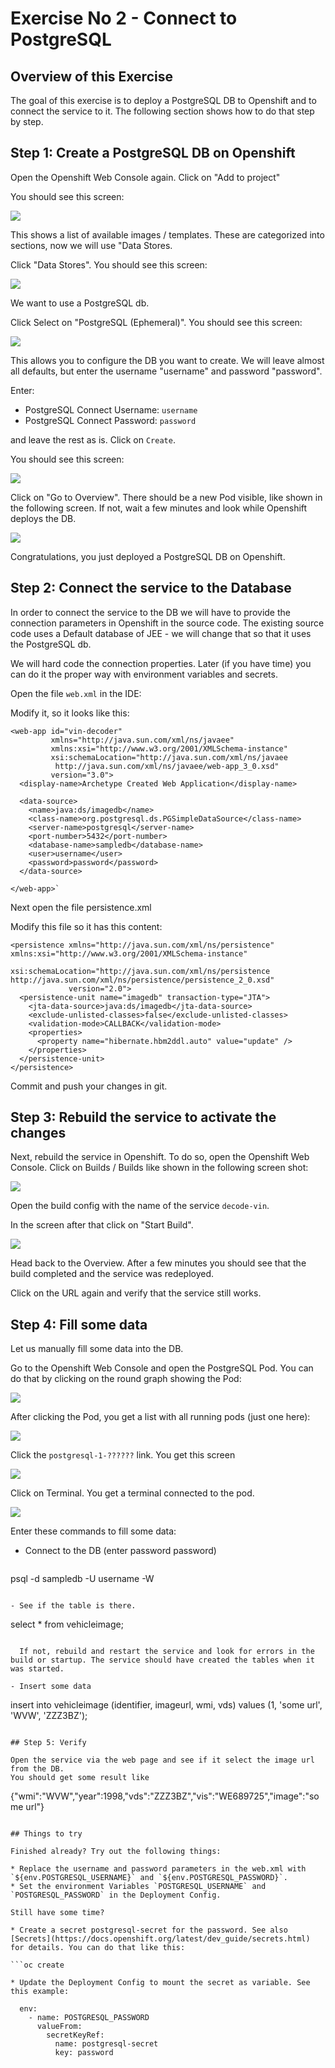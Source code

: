 # Exercise No 2 - Connect to PostgreSQL

## Overview of this Exercise

The goal of this exercise is to deploy a PostgreSQL DB to Openshift and to connect the service to it. The following section shows how to do that step by step. 

## Step 1: Create a PostgreSQL DB on Openshift

Open the Openshift Web Console again. 
Click on "Add to project"

You should see this screen:

![](Databases.png)

This shows a list of available images / templates. These are categorized into sections, now we will use "Data Stores.

Click "Data Stores". You should see this screen:

![](DatabaseOptions.png)

We want to use a PostgreSQL db. 

Click Select on "PostgreSQL (Ephemeral)". 
You should see this screen:

![](PostgresOptions.png)

This allows you to configure the DB you want to create. We will leave almost all defaults, but enter the username "username" and password "password".

Enter:

* PostgreSQL Connect Username: `username`
* PostgreSQL Connect Password: `password`

and leave the rest as is. Click on `Create`.

You should see this screen:

![](DatabaseCreated.png)

Click on "Go to Overview". There should be a new Pod visible, like shown in the following screen. If not, wait a few minutes and look while Openshift deploys the DB.

![](PostgresCreated.png)

Congratulations, you just deployed a PostgreSQL DB on Openshift.

## Step 2: Connect the service to the Database

In order to connect the service to the DB we will have to provide the connection parameters in Openshift in the source code. The existing source code uses a Default database of JEE - we will change that so that it uses the PostgreSQL db.

We will hard code the connection properties. Later (if you have time) you can do it the proper way with environment variables and secrets.  

Open the file `web.xml` in the IDE:

Modify it, so it looks like this:

```
<web-app id="vin-decoder"
         xmlns="http://java.sun.com/xml/ns/javaee"
         xmlns:xsi="http://www.w3.org/2001/XMLSchema-instance"
         xsi:schemaLocation="http://java.sun.com/xml/ns/javaee
	      http://java.sun.com/xml/ns/javaee/web-app_3_0.xsd"
         version="3.0">
  <display-name>Archetype Created Web Application</display-name>
  
  <data-source>
    <name>java:ds/imagedb</name>
    <class-name>org.postgresql.ds.PGSimpleDataSource</class-name>
    <server-name>postgresql</server-name>
    <port-number>5432</port-number>
    <database-name>sampledb</database-name>
    <user>username</user>
    <password>password</password>
  </data-source>

</web-app>`
```

Next open the file persistence.xml

Modify this file so it has this content:

```
<persistence xmlns="http://java.sun.com/xml/ns/persistence" xmlns:xsi="http://www.w3.org/2001/XMLSchema-instance"
             xsi:schemaLocation="http://java.sun.com/xml/ns/persistence http://java.sun.com/xml/ns/persistence/persistence_2_0.xsd"
             version="2.0">
  <persistence-unit name="imagedb" transaction-type="JTA">
    <jta-data-source>java:ds/imagedb</jta-data-source>
    <exclude-unlisted-classes>false</exclude-unlisted-classes>
    <validation-mode>CALLBACK</validation-mode>
    <properties>
      <property name="hibernate.hbm2ddl.auto" value="update" />
    </properties>
  </persistence-unit>
</persistence>
```

Commit and push your changes in git. 

## Step 3: Rebuild the service to activate the changes

Next, rebuild the service in Openshift. To do so, open the Openshift Web Console. Click on Builds / Builds like shown in the following screen shot:

![](OpenBuild.png)

Open the build config with the name of the service `decode-vin`.

In the screen after that click on "Start Build".

![](Rebuild.png)

Head back to the Overview. After a few minutes you should see that the build completed and the service was redeployed.

Click on the URL again and verify that the service still works. 

## Step 4: Fill some data

Let us manually fill some data into the DB.

Go to the Openshift Web Console and open the PostgreSQL Pod. You can do that by clicking on the round graph showing the Pod:

![](PostgreSQLPod.png)

After clicking the Pod, you get a list with all running pods (just one here):

![](PodList.png)

Click the `postgresql-1-??????` link. You get this screen

![](PodDetails.png)

Click on Terminal. You get a terminal connected to the pod.

![](PodTerminal.png)

Enter these commands to fill some data:

- Connect to the DB (enter password password)

  ```
psql -d sampledb -U username -W
```

- See if the table is there. 

  ```
select * from vehicleimage;
```

  If not, rebuild and restart the service and look for errors in the build or startup. The service should have created the tables when it was started.

- Insert some data

  ```
insert into vehicleimage (identifier, imageurl, wmi, vds) 
values (1, 'some url', 'WVW', 'ZZZ3BZ');
```

## Step 5: Verify

Open the service via the web page and see if it select the image url from the DB.
You should get some result like

```
{"wmi":"WVW","year":1998,"vds":"ZZZ3BZ","vis":"WE689725","image":"some url"}
```

## Things to try

Finished already? Try out the following things:

* Replace the username and password parameters in the web.xml with `${env.POSTGRESQL_USERNAME}` and `${env.POSTGRESQL_PASSWORD}`. 
* Set the environment Variables `POSTGRESQL_USERNAME` and `POSTGRESQL_PASSWORD` in the Deployment Config.

Still have some time?

* Create a secret postgresql-secret for the password. See also [Secrets](https://docs.openshift.org/latest/dev_guide/secrets.html) for details. You can do that like this:

```oc create 

* Update the Deployment Config to mount the secret as variable. See this example:

```
      env:
        - name: POSTGRESQL_PASSWORD
          valueFrom:
            secretKeyRef:
              name: postgresql-secret
              key: password
```





